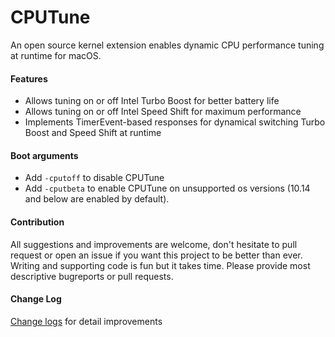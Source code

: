 
CPUTune
====
An open source kernel extension enables dynamic CPU performance tuning at runtime for macOS.

#### Features
- Allows tuning on or off Intel Turbo Boost for better battery life
- Allows tuning on or off Intel Speed Shift for maximum performance
- Implements TimerEvent-based responses for dynamical switching Turbo Boost and Speed Shift at runtime

#### Boot arguments
- Add `-cputoff` to disable CPUTune
- Add `-cputbeta` to enable CPUTune on unsupported os versions (10.14 and below are enabled by default).

#### Contribution
All suggestions and improvements are welcome, don't hesitate to pull request or open an issue if you want this project to be better than ever.
Writing and supporting code is fun but it takes time. Please provide most descriptive bugreports or pull requests.


#### Change Log
[Change logs](https://github.com/syscl/CPUTune/blob/master/Changelog.md) for detail improvements


